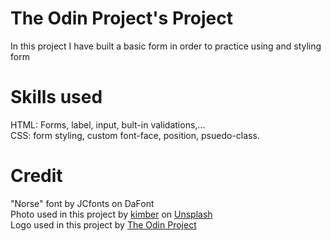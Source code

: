 # The Odin Project's Project
In this project I have built a basic form in order to practice using and styling form
# Skills used
HTML: Forms, label, input, bult-in validations,...  
CSS: form styling, custom font-face, position, psuedo-class.
# Credit
"Norse" font by JCfonts on DaFont  
Photo used in this project by [kimber](https://unsplash.com/@kimmberr) on [Unsplash](https://unsplash.com/)  
Logo used in this project by [The Odin Project](https://www.theodinproject.com/)  
